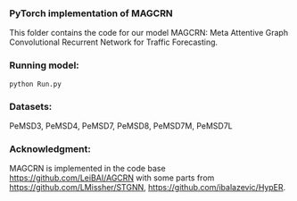 ### PyTorch implementation of MAGCRN
This folder contains the code for our model MAGCRN: Meta Attentive Graph Convolutional Recurrent Network for Traffic Forecasting. 

### Running model:

    python Run.py
    
### Datasets: 
PeMSD3, PeMSD4, PeMSD7, PeMSD8, PeMSD7M, PeMSD7L

### Acknowledgment: 
MAGCRN is implemented in the code base https://github.com/LeiBAI/AGCRN with some parts from https://github.com/LMissher/STGNN, https://github.com/ibalazevic/HypER.
